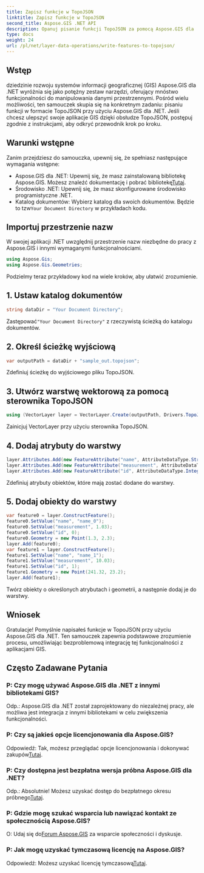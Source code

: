 ```yaml
---
title: Zapisz funkcje w TopoJSON
linktitle: Zapisz funkcje w TopoJSON
second_title: Aspose.GIS .NET API
description: Opanuj pisanie funkcji TopoJSON za pomocą Aspose.GIS dla .NET. Postępuj zgodnie z naszym samouczkiem krok po kroku. Ulepsz swoje aplikacje GIS.
type: docs
weight: 24
url: /pl/net/layer-data-operations/write-features-to-topojson/
---
```

## Wstęp
dziedzinie rozwoju systemów informacji geograficznej (GIS) Aspose.GIS dla .NET wyróżnia się jako potężny zestaw narzędzi, oferujący mnóstwo funkcjonalności do manipulowania danymi przestrzennymi. Pośród wielu możliwości, ten samouczek skupia się na konkretnym zadaniu: pisaniu funkcji w formacie TopoJSON przy użyciu Aspose.GIS dla .NET. Jeśli chcesz ulepszyć swoje aplikacje GIS dzięki obsłudze TopoJSON, postępuj zgodnie z instrukcjami, aby odkryć przewodnik krok po kroku.
## Warunki wstępne
Zanim przejdziesz do samouczka, upewnij się, że spełniasz następujące wymagania wstępne:
-  Aspose.GIS dla .NET: Upewnij się, że masz zainstalowaną bibliotekę Aspose.GIS. Możesz znaleźć dokumentację i pobrać bibliotekę[Tutaj](https://reference.aspose.com/gis/net/).
- Środowisko .NET: Upewnij się, że masz skonfigurowane środowisko programistyczne .NET.
-  Katalog dokumentów: Wybierz katalog dla swoich dokumentów. Będzie to tzw`Your Document Directory` w przykładach kodu.
## Importuj przestrzenie nazw
W swojej aplikacji .NET uwzględnij przestrzenie nazw niezbędne do pracy z Aspose.GIS i innymi wymaganymi funkcjonalnościami.
```csharp
using Aspose.Gis;
using Aspose.Gis.Geometries;
```
Podzielmy teraz przykładowy kod na wiele kroków, aby ułatwić zrozumienie.
## 1. Ustaw katalog dokumentów
```csharp
string dataDir = "Your Document Directory";
```
 Zastępować`"Your Document Directory"` z rzeczywistą ścieżką do katalogu dokumentów.
## 2. Określ ścieżkę wyjściową
```csharp
var outputPath = dataDir + "sample_out.topojson";
```
Zdefiniuj ścieżkę do wyjściowego pliku TopoJSON.
## 3. Utwórz warstwę wektorową za pomocą sterownika TopoJSON
```csharp
using (VectorLayer layer = VectorLayer.Create(outputPath, Drivers.TopoJson))
```
Zainicjuj VectorLayer przy użyciu sterownika TopoJSON.
## 4. Dodaj atrybuty do warstwy
```csharp
layer.Attributes.Add(new FeatureAttribute("name", AttributeDataType.String));
layer.Attributes.Add(new FeatureAttribute("measurement", AttributeDataType.Double));
layer.Attributes.Add(new FeatureAttribute("id", AttributeDataType.Integer));
```
Zdefiniuj atrybuty obiektów, które mają zostać dodane do warstwy.
## 5. Dodaj obiekty do warstwy
```csharp
var feature0 = layer.ConstructFeature();
feature0.SetValue("name", "name_0");
feature0.SetValue("measurement", 1.03);
feature0.SetValue("id", 0);
feature0.Geometry = new Point(1.3, 2.3);
layer.Add(feature0);
var feature1 = layer.ConstructFeature();
feature1.SetValue("name", "name_1");
feature1.SetValue("measurement", 10.03);
feature1.SetValue("id", 1);
feature1.Geometry = new Point(241.32, 23.2);
layer.Add(feature1);
```
Twórz obiekty o określonych atrybutach i geometrii, a następnie dodaj je do warstwy.
## Wniosek
Gratulacje! Pomyślnie napisałeś funkcje w TopoJSON przy użyciu Aspose.GIS dla .NET. Ten samouczek zapewnia podstawowe zrozumienie procesu, umożliwiając bezproblemową integrację tej funkcjonalności z aplikacjami GIS.
## Często Zadawane Pytania
### P: Czy mogę używać Aspose.GIS dla .NET z innymi bibliotekami GIS?
Odp.: Aspose.GIS dla .NET został zaprojektowany do niezależnej pracy, ale możliwa jest integracja z innymi bibliotekami w celu zwiększenia funkcjonalności.
### P: Czy są jakieś opcje licencjonowania dla Aspose.GIS?
 Odpowiedź: Tak, możesz przeglądać opcje licencjonowania i dokonywać zakupów[Tutaj](https://purchase.aspose.com/buy).
### P: Czy dostępna jest bezpłatna wersja próbna Aspose.GIS dla .NET?
 Odp.: Absolutnie! Możesz uzyskać dostęp do bezpłatnego okresu próbnego[Tutaj](https://releases.aspose.com/).
### P: Gdzie mogę szukać wsparcia lub nawiązać kontakt ze społecznością Aspose.GIS?
 O: Udaj się do[Forum Aspose.GIS](https://forum.aspose.com/c/gis/33) za wsparcie społeczności i dyskusje.
### P: Jak mogę uzyskać tymczasową licencję na Aspose.GIS?
 Odpowiedź: Możesz uzyskać licencję tymczasową[Tutaj](https://purchase.aspose.com/temporary-license/).